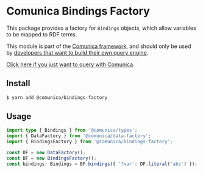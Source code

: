 # Comunica Bindings Factory

This package provides a factory for `Bindings` objects, which allow variables to be mapped to RDF terms.

This module is part of the [Comunica framework](https://github.com/comunica/comunica),
and should only be used by [developers that want to build their own query engine](https://comunica.dev/docs/modify/).

[Click here if you just want to query with Comunica](https://comunica.dev/docs/query/).

## Install

```bash
$ yarn add @comunica/bindings-factory
```

## Usage

```typescript
import type { Bindings } from '@comunica/types';
import { DataFactory } from '@comunica/data-factory';
import { BindingsFactory } from '@comunica/bindings-factory';

const DF = new DataFactory();
const BF = new BindingsFactory();
const bindings: Bindings = BF.bindings({ '?var': DF.literal('abc') });
```
